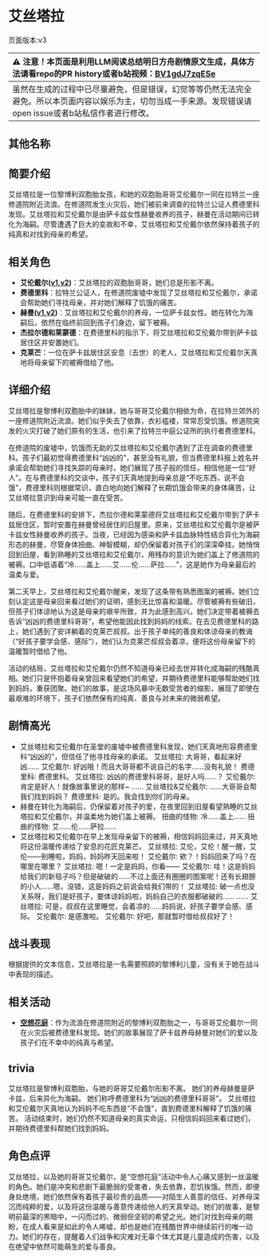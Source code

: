 # 艾丝塔拉
页面版本:v3
 

| :warning: 注意！本页面是利用LLM阅读总结明日方舟剧情原文生成，具体方法请看repo的PR history或者b站视频：[BV1gdJ7zqESe](https://www.bilibili.com/video/BV1gdJ7zqESe/)         |
|:----------------------------|
| 虽然在生成的过程中已尽量避免，但是错误，幻觉等等仍然无法完全避免。所以本页面内容以娱乐为主，切勿当成一手来源。发现错误请open issue或者b站私信作者进行修改。|



## 其他名称

## 简要介绍
艾丝塔拉是一位黎博利双胞胎女孩，和她的双胞胎哥哥艾伦戴尔一同在拉特兰一座修道院附近流浪。在修道院发生火灾后，她们被前来调查的拉特兰公证人费德里科发现。艾丝塔拉和艾伦戴尔是由萨卡兹女性赫曼收养的孩子，赫曼在活动期间已转化为海嗣。尽管遭遇了巨大的变故和不幸，艾丝塔拉和艾伦戴尔依然保持着孩子的纯真和对找到母亲的希望。
## 相关角色
-   **艾伦戴尔([v1](../chars/extended_char_ai_lun_dai_er.md),[v2](extended_char_ai_lun_dai_er.md))**：艾丝塔拉的双胞胎哥哥，她们总是形影不离。
-   **费德里科**：拉特兰公证人，在修道院废墟中发现了艾丝塔拉和艾伦戴尔，承诺会帮助她们寻找母亲，并对她们解释了饥饿的痛苦。
-   **赫曼([v1](../chars/extended_char_he_man.md),[v2](extended_char_he_man.md))**：艾丝塔拉和艾伦戴尔的养母，一位萨卡兹女性。她在转化为海嗣后，依然在临终前回到孩子们身边，留下被褥。
-   **杰拉尔德和莱蒙德**：在费德里科的指示下，将艾丝塔拉和艾伦戴尔带到萨卡兹居住区并安置她们。
-   **克莱芒**：一位在萨卡兹居住区安息（去世）的老人，艾丝塔拉和艾伦戴尔天真地将母亲留下的被褥借给了他。
## 详细介绍
艾丝塔拉是黎博利双胞胎中的妹妹，她与哥哥艾伦戴尔相依为命，在拉特兰郊外的一座修道院附近流浪。她们似乎失去了依靠，衣衫褴褛，常常忍受饥饿。修道院突发的火灾打破了她们原有的生活，也引来了拉特兰中庭公证所的执行者费德里科。

在修道院的废墟中，饥饿而无助的艾丝塔拉和艾伦戴尔遇到了正在调查的费德里科。孩子们最初觉得费德里科“凶凶的”，甚至没有礼貌，但当费德里科报上姓名并承诺会帮助她们寻找失踪的母亲时，她们展现了孩子般的信任，相信他是一位“好人”。在与费德里科的交谈中，孩子们天真地提到母亲总是“不吃东西，说不会饿”，费德里科则根据常识，直白地向她们解释了长期饥饿会带来的身体痛苦，让艾丝塔拉意识到母亲可能一直在受苦。

随后，在费德里科的安排下，杰拉尔德和莱蒙德将艾丝塔拉和艾伦戴尔带到了萨卡兹居住区，暂时安置在赫曼曾经居住的旧屋里。原来，艾丝塔拉和艾伦戴尔是被萨卡兹女性赫曼收养的孩子。当夜，已经因为感染和萨卡兹血脉特性结合异化为海嗣形态的赫曼，尽管身体扭曲、神智模糊，却仍保留着对孩子们的深深牵挂。她悄悄回到旧屋，看到熟睡的艾丝塔拉和艾伦戴尔，用残存的意识为她们盖上了修道院的被褥。口中低语着“冷......盖上......艾......伦......萨拉......”，这是她作为母亲最后的温柔与爱。

第二天早上，艾丝塔拉和艾伦戴尔醒来，发现了这条带有熟悉图案的被褥。她们立刻认定这是母亲回来看过她们的证明，感到无比惊喜和温暖。尽管被褥有些破旧，但孩子们体谅地认为这是母亲的艰辛所致，并为此感到高兴。她们决定带着被褥去告诉“凶凶的费德里科哥哥”，希望他能因此找到妈妈的线索。在去见费德里科的路上，她们遇到了安详躺着的克莱芒叔叔。出于孩子单纯的善良和体谅母亲的教诲（“好孩子要学会感、感际”），她们认为克莱芒叔叔会着凉，便将这份母亲留下的温暖暂时借给了他。

活动的结局，艾丝塔拉和艾伦戴尔仍然不知道母亲已经去世并转化成海嗣的残酷真相。她们只是怀抱着母亲曾回来看望她们的希望，并期待费德里科能够帮助她们找到妈妈，重获团聚。她们的故事，是这场风暴中无数受苦者的缩影，展现了即使在最艰难的环境下，孩子们依然保有的纯真、善良与对未来的微弱希望。
## 剧情高光
*   艾丝塔拉和艾伦戴尔在圣堂的废墟中被费德里科发现，她们天真地形容费德里科“凶凶的”，但信任了他寻找母亲的承诺。
    艾丝塔拉: 大哥哥，看起来好凶......
    艾伦戴尔: 好凶哦！而且大哥哥都不说自己的名字......没有礼貌！
    费德里科: 费德里科。
    艾丝塔拉: 凶凶的费德里科哥哥，是好人吗......？
    艾伦戴尔: 肯定是好人！就像故事里说的那样~
    ......
    艾丝塔拉&艾伦戴尔: ......大哥哥会帮我们找到妈妈？
    费德里科: 是的。我会找到你们的母亲。
*   赫曼在转化为海嗣后，仍保留着对孩子的爱，在夜里回到旧屋看望熟睡的艾丝塔拉和艾伦戴尔，并温柔地为她们盖上被褥。
    扭曲的怪物: 冷......盖上......
    扭曲的怪物: 艾......伦......萨拉......
*   艾丝塔拉和艾伦戴尔在早上发现母亲留下的被褥，相信妈妈回来过，并天真地将这份温暖传递给了安息的花匠克莱芒。
    艾丝塔拉: 艾伦，艾伦！醒一醒，艾伦——别睡啦，妈妈，妈妈昨天回来啦！
    艾伦戴尔: 欸？！妈妈回来了吗？在哪里在哪里？
    艾丝塔拉: 嗯！一定是妈妈，你看——
    艾伦戴尔: 哇！这是妈妈给我们的新毯子吗？但是破破的......不过上面还有圈圈的图案呢！还有长翅膀的小人......嗯，没错，这是妈妈之前说会给我们带的！
    艾丝塔拉: 破一点也没关系呀，我们是好孩子，要体谅妈妈啦，妈妈自己的衣服都破破的......
    ......
    艾丝塔拉: 可是，叔叔在这里睡觉，会着凉的......妈妈说，好孩子要学会感、感际。
    艾伦戴尔: 是感激啦。
    艾伦戴尔: 好吧，那就暂时借给叔叔好了！
## 战斗表现
根据提供的文本信息，艾丝塔拉是一名需要照顾的黎博利儿童，没有关于她在战斗中表现的描述。
## 相关活动
-   **[空想花庭](../stories/act26side.md)**：作为流浪在修道院附近的黎博利双胞胎之一，与哥哥艾伦戴尔一同在火灾后被费德里科发现。她们的故事展现了萨卡兹养母赫曼对她们的爱以及孩子们在不幸中的纯真与希望。
## trivia
艾丝塔拉是黎博利双胞胎，与她的哥哥艾伦戴尔形影不离。
她们的养母赫曼是萨卡兹，后来异化为海嗣。
她们称呼费德里科为“凶凶的费德里科哥哥”。
艾丝塔拉和艾伦戴尔天真地认为妈妈不吃东西是“不会饿”，直到费德里科解释了饥饿的痛苦。
活动结束时，她们仍然不知道母亲的真实命运，只相信妈妈回来看过她们，并期待费德里科帮她们找到妈妈。
## 角色点评
艾丝塔拉，以及她的哥哥艾伦戴尔，是“空想花庭”活动中令人心痛又感到一丝温暖的角色。她们是冲突和悲剧下最脆弱的受害者，失去依靠，忍饥挨饿。然而，即便身处绝境，她们依然保有着孩子最珍贵的品质——对陌生人善意的信任、对养母深沉而纯粹的爱，以及将这份温暖与善意传递给他人的天真举动。她们的故事，是黎明前最深的黑暗中，一闪而过的、微弱但坚韧的希望之光。她们对找到母亲的期盼，在成人看来是如此的令人唏嘘，却也是她们在残酷世界中继续前行的唯一动力。她们的存在，提醒着人们战争和灾难对无辜个体尤其是儿童造成的伤害，以及在绝望中依然可能萌生的爱与善良。